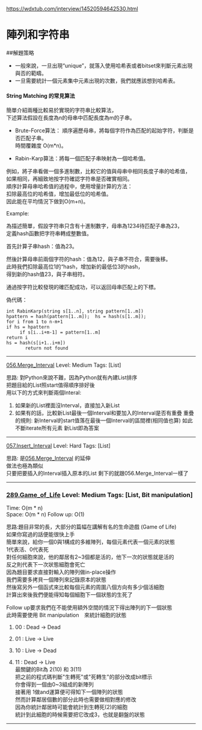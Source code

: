 
https://wdxtub.com/interview/14520594642530.html

# 陣列和字符串

##解題策略

* 一般來說，一旦出現“unique”，就落入使用哈希表或者bitset來判斷元素出現與否的範疇。
* 一旦需要統計一個元素集中元素出現的次數，我們就應該想到哈希表。  
  
#### String Matching 的常見算法  
簡單介紹兩種比較易於實現的字符串比較算法，  
下述算法假設在長度為n的母串中匹配長度為m的子串。  

+ Brute-Force算法： 順序遍歷母串，將每個字符作為匹配的起始字符，判斷是否匹配子串。  
時間覆雜度 O(m*n)。

+ Rabin-Karp算法：將每一個匹配子串映射為一個哈希值。   
 
例如，將子串看做一個多進制數，比較它的值與母串中相同長度子串的哈希值，  
如果相同，再細致地按字符確認字符串是否確實相同。  
順序計算母串哈希值的過程中，使用增量計算的方法：  
扣除最高位的哈希值，增加最低位的哈希值。  
因此能在平均情況下做到O(m+n)。

Example:

為描述簡單，假設字符串只含有十進制數字，母串為1234待匹配子串為23，  
定義hash函數把字符串轉成整數值。

首先計算子串hash：值為23。

然後計算母串前兩個字符的hash：值為12，與子串不符合，需要後移。  
此時我們扣除最高位1的“hash，增加新的最低位3的hash，  
得到新的hash值23，與子串相符。

通過按字符比較發現的確匹配成功，可以返回母串匹配上的下標。

偽代碼：
```
int RabinKarp(string s[1..n], string pattern[1..m])
hpattern = hash(pattern[1..m]);  hs = hash(s[1..m]);
for i from 1 to n-m+1
if hs = hpattern
     if s[i..i+m-1] = pattern[1..m]
return i
hs = hash(s[i+1..i+m])
       return not found
```
***

[056.Merge_Interval](../../SourceCode/Python/056.Merge_Interval.py) Level: Medium Tags: [List]  
  
思路: 對Python來說不難，因為Python就有內建List排序  
把題目給的List照start值得順序排好後  
用以下的方式來判斷兩個Interal:
1. 如果新的List裡面沒Interval，直接加入新List
2. 如果有的話，比較新List最後一個Interval和要加入的Interval是否有重疊
  重疊的規則: 新Interval的start值落在最後一個Interval的區間裡(相同值也算)
  如此不斷iterate所有元素
  新List即為答案
  
***

[057.Insert_Interval](../../SourceCode/Python/057.Insert_Interval.py) Level: Hard Tags: [List]
  
思路: 是[056.Merge_Interval](../../SourceCode/Python/056.Merge_Interval.py) 的延伸  
做法也極為類似  
只要把要插入的Interval插入原本的List
剩下的就跟056.Merge_Interval一樣了
  
***
  
### [289.Game_of_Life](../SourceCode/Python/289.Game_of_Life.py) Level: Medium Tags: [List, Bit manipulation]
  
Time:  O(m * n)  
Space: O(m * n)  Follow up: O(1)    
  
思路:題目非常的長，大部分的篇幅在講解有名的生命遊戲 (Game of Life)    
如果你寫過的話便能很快上手  
簡單來說，給你一個0與1構成的多維陣列，每個元素代表一個元素的狀態    
1代表活、0代表死  
對任何細胞來說，他的鄰居有2~3個都是活的，他下一次的狀態就是活的  
反之則代表下一次狀態細胞會死亡    
因為題目要求直接對輸入的陣列做in-place操作  
我們需要多拷貝一個陣列來記錄原本的狀態  
然後寫另外一個函式來比較每個元素的周圍八個方向有多少個活細胞  
計算出來後我們便能得知每個細胞下一個狀態的生死了  
  
Follow up要求我們在不能使用額外空間的情況下得出陣列的下一個狀態  
此時需要使用 Bit manipulation　來統計細胞的狀態　　
1. 00 : Dead -> Dead  

2. 01 : Live -> Live  

3. 10 : Live -> Dead  

4. 11 : Dead -> Live  
最關鍵的Bit為 2(10) 和 3(11)  
把之前的程式碼判斷"生轉死"或"死轉生"的部分改成bit標示    
你會得到一個由0~3組成的新陣列  
接著用 1做and運算便可得知下一個陣列的狀態  
然而計算鄰居個數的部分此時也需要做相對應的修改    
因為你統計鄰居時可能會統計到生轉死(2)的細胞  
統計到此細胞的時候需要把它改成3，也就是翻盤的狀態  
  
  
***